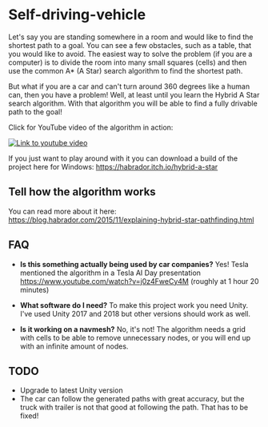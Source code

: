 # Self-driving-vehicle

Let's say you are standing somewhere in a room and would like to find the shortest path to a goal. You can see a few obstacles, such as a table, that you would like to avoid. The easiest way to solve the problem (if you are a computer) is to divide the room into many small squares (cells) and then use the common A* (A Star) search algorithm to find the shortest path. 

But what if you are a car and can't turn around 360 degrees like a human can, then you have a problem! Well, at least until you learn the Hybrid A Star search algorithm. With that algorithm you will be able to find a fully drivable path to the goal!

Click for YouTube video of the algorithm in action:

[![Link to youtube video](https://img.youtube.com/vi/L591fS51F4I/0.jpg)](https://www.youtube.com/watch?v=L591fS51F4I)

If you just want to play around with it you can download a build of the project here for Windows: https://habrador.itch.io/hybrid-a-star



## Tell how the algorithm works

You can read more about it here: https://blog.habrador.com/2015/11/explaining-hybrid-star-pathfinding.html



## FAQ

* **Is this something actually being used by car companies?** Yes! Tesla mentioned the algorithm in a Tesla AI Day presentation https://www.youtube.com/watch?v=j0z4FweCy4M (roughly at 1 hour 20 minutes)

* **What software do I need?** To make this project work you need Unity. I've used Unity 2017 and 2018 but other versions should work as well. 

* **Is it working on a navmesh?** No, it's not! The algorithm needs a grid with cells to be able to remove unnecessary nodes, or you will end up with an infinite amount of nodes.



## TODO

* Upgrade to latest Unity version
* The car can follow the generated paths with great accuracy, but the truck with trailer is not that good at following the path. That has to be fixed!

